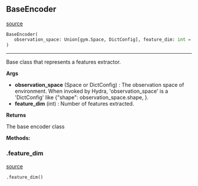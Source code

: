 #


## BaseEncoder
[source](https://github.com/RLE-Foundation/Hsuanwu\blob\main\hsuanwu/xploit/encoder/base.py\#L8)
```python 
BaseEncoder(
   observation_space: Union[gym.Space, DictConfig], feature_dim: int = 0
)
```


---
Base class that represents a features extractor.


**Args**

* **observation_space** (Space or DictConfig) : The observation space of environment. When invoked by Hydra,
    'observation_space' is a 'DictConfig' like {"shape": observation_space.shape, }.
* **feature_dim** (int) : Number of features extracted.


**Returns**

The base encoder class


**Methods:**


### .feature_dim
[source](https://github.com/RLE-Foundation/Hsuanwu\blob\main\hsuanwu/xploit/encoder/base.py\#L27)
```python
.feature_dim()
```

